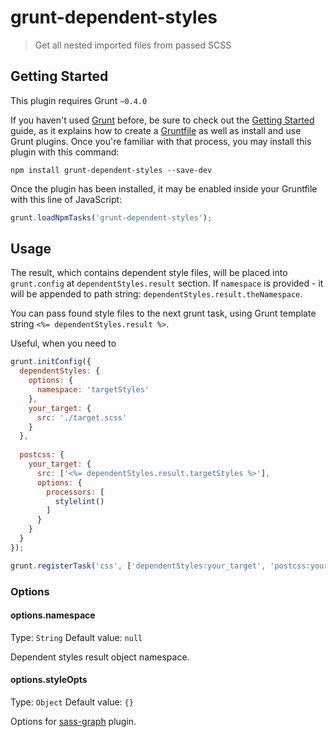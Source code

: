 # grunt-dependent-styles

> Get all nested imported files from passed SCSS

## Getting Started
This plugin requires Grunt `~0.4.0`

If you haven't used [Grunt](http://gruntjs.com/) before, be sure to check out the [Getting Started](http://gruntjs.com/getting-started) guide, as it explains how to create a [Gruntfile](http://gruntjs.com/sample-gruntfile) as well as install and use Grunt plugins. Once you're familiar with that process, you may install this plugin with this command:

```shell
npm install grunt-dependent-styles --save-dev
```

Once the plugin has been installed, it may be enabled inside your Gruntfile with this line of JavaScript:

```js
grunt.loadNpmTasks('grunt-dependent-styles');
```

## Usage

The result, which contains dependent style files, will be placed into `grunt.config` at `dependentStyles.result` section.
If `namespace` is provided - it will be appended to path string: `dependentStyles.result.theNamespace`.
 
You can pass found style files to the next grunt task, using Grunt template string `<%= dependentStyles.result %>`.

Useful, when you need to 

```js
grunt.initConfig({
  dependentStyles: {
    options: {
      namespace: 'targetStyles'
    },
    your_target: {
      src: './target.scss'
    }
  },
  
  postcss: {
    your_target: {
      src: ['<%= dependentStyles.result.targetStyles %>'],
      options: {
        processors: [
          stylelint()
        ]
      }
    }
  }
});

grunt.registerTask('css', ['dependentStyles:your_target', 'postcss:your_target']);
```

### Options

#### options.namespace
Type: `String`
Default value: `null`

Dependent styles result object namespace.

#### options.styleOpts
Type: `Object`
Default value: `{}`

Options for [sass-graph](https://github.com/xzyfer/sass-graph) plugin.

